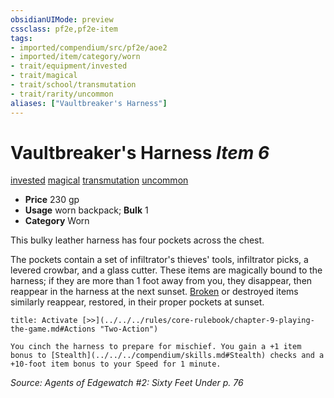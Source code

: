 ```yaml
---
obsidianUIMode: preview
cssclass: pf2e,pf2e-item
tags:
- imported/compendium/src/pf2e/aoe2
- imported/item/category/worn
- trait/equipment/invested
- trait/magical
- trait/school/transmutation
- trait/rarity/uncommon
aliases: ["Vaultbreaker's Harness"]
---
```

# Vaultbreaker's Harness *Item 6*  
[invested](invested.md)  [magical](magical.md)  [transmutation](transmutation.md)  [uncommon](uncommon.md)  

- **Price** 230 gp
- **Usage** worn backpack; **Bulk** 1
- **Category** Worn

This bulky leather harness has four pockets across the chest.

The pockets contain a set of infiltrator's thieves' tools, infiltrator picks, a levered crowbar, and a glass cutter. These items are magically bound to the harness; if they are more than 1 foot away from you, they disappear, then reappear in the harness at the next sunset. [Broken](conditions.md#Broken) or destroyed items similarly reappear, restored, in their proper pockets at sunset.

```ad-embed-ability
title: Activate [>>](../../../rules/core-rulebook/chapter-9-playing-the-game.md#Actions "Two-Action")

You cinch the harness to prepare for mischief. You gain a +1 item bonus to [Stealth](../../../compendium/skills.md#Stealth) checks and a +10-foot item bonus to your Speed for 1 minute.
```

*Source: Agents of Edgewatch #2: Sixty Feet Under p. 76*
